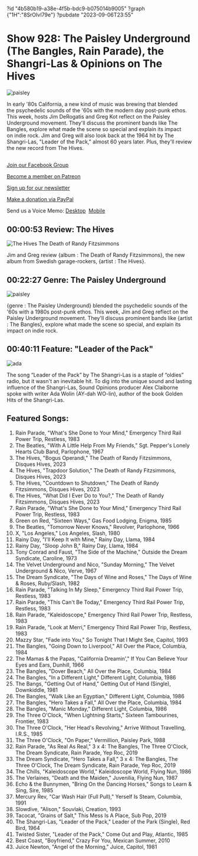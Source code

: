 ?id "4b580b19-a38e-4f5b-bdc9-b075014b9005"
?graph {"1H":"8SrOIvI79e"}
?pubdate "2023-09-06T23:55"
# Show 928: The Paisley Underground (The Bangles, Rain Parade), the Shangri-Las & Opinions on The Hives

![paisley](https://static.soundopinions.org/images/2023/paisleyunderground.jpeg)

In early '80s California, a new kind of music was brewing that blended the psychedelic sounds of the '60s with the modern day post-punk ethos. This week, hosts Jim DeRogatis and Greg Kot reflect on the Paisley Underground movement. They'll discuss the prominent bands like The Bangles, explore what made the scene so special and explain its impact on indie rock. Jim and Greg will also look back at the 1964 hit by The Shangri-Las, "Leader of the Pack," almost 60 years later. Plus, they'll review the new record from The Hives.
## 

[Join our Facebook Group](https://bit.ly/3sivr9T)

[Become a member on Patreon](https://bit.ly/3slWZvc)

[Sign up for our newsletter](https://bit.ly/3eEvRnG)

[Make a donation via PayPal](https://bit.ly/3dmt9lU)

Send us a Voice Memo: [Desktop](bit.ly/2RyD5Ah)  [Mobile](sayhi.chat/soundops)


## 00:00:53 Review: The Hives

![The Hives The Death of Randy Fitzsimmons](https://static.soundopinions.org/assets/928/1H1.jpg)

Jim and Greg review {album : The Death of Randy Fitzsimmons}, the new album from Swedish garage-rockers, {artist : The Hives}.



## 00:22:27 Genre: The Paisley Underground

![paisley](https://static.soundopinions.org/images/2023/paisleyunderground.jpeg)

{genre : The Paisley Underground} blended the psychedelic sounds of the '60s with a 1980s post-punk ethos. This week, Jim and Greg reflect on the Paisley Underground movement. They'll discuss prominent bands like {artist : The Bangles}, explore what made the scene so special, and explain its impact on indie rock.



## 00:40:11 Feature: "Leader of the Pack"

![ada](https://static.soundopinions.org/images/2023/71hvrpv-7kl-ac-uf1000-1000-ql80.jpg)

The song “Leader of the Pack” by The Shangri-Las is a staple of “oldies” radio, but it wasn't an inevitable hit. To dig into the unique sound and lasting influence of the Shangri-Las, Sound Opinions producer Alex Claiborne spoke with writer Ada Wolin (AY-dah WO-lin), author of the book Golden Hits of the Shangri-Las.



## Featured Songs:

1. Rain Parade, "What's She Done to Your Mind," Emergency Third Rail Power Trip, Restless, 1983
2. The Beatles, "With A Little Help From My Friends," Sgt. Pepper's Lonely Hearts Club Band, Parlophone, 1967
3. The Hives, "Bogus Operandi," The Death of Randy Fitzsimmons, Disques Hives, 2023
4. The Hives, "Trapdoor Solution," The Death of Randy Fitzsimmons, Disques Hives, 2023
5. The Hives, "Countdown to Shutdown," The Death of Randy Fitzsimmons, Disques Hives, 2023
6. The Hives, "What Did I Ever Do to You?," The Death of Randy Fitzsimmons, Disques Hives, 2023
7. Rain Parade, "What's She Done to Your Mind," Emergency Third Rail Power Trip, Restless, 1983
8. Green on Red, "Sixteen Ways," Gas Food Lodging, Enigma, 1985
9. The Beatles, "Tomorrow Never Knows," Revolver, Parlophone, 1966
10. X, "Los Angeles," Los Angeles, Slash, 1980
11. Rainy Day, "I'll Keep It with Mine," Rainy Day, Llama, 1984
12. Rainy Day, "Sloop John B," Rainy Day, Llama, 1984
13. Tony Conrad and Faust, "The Side of the Machine," Outside the Dream Syndicate, Caroline, 1973
14. The Velvet Underground and Nico, "Sunday Morning," The Velvet Underground & Nico, Verve, 1967
15. The Dream Syndicate, "The Days of Wine and Roses," The Days of Wine & Roses, Ruby/Slash, 1982
16. Rain Parade, "Talking In My Sleep," Emergency Third Rail Power Trip, Restless, 1983
17. Rain Parade, "This Can't Be Today," Emergency Third Rail Power Trip, Restless, 1983
18. Rain Parade, "Kaleidoscope," Emergency Third Rail Power Trip, Restless, 1983
19. Rain Parade, "Look at Merri," Emergency Third Rail Power Trip, Restless, 1983
20. Mazzy Star, "Fade into You," So Tonight That I Might See, Capitol, 1993
21. The Bangles, "Going Down to Liverpool," All Over the Place, Columbia, 1984
22. The Mamas & the Papas, "California Dreamin'," If You Can Believe Your Eyes and Ears, Dunhill, 1966
23. The Bangles, "Dover Beach," All Over the Place, Columbia, 1984
24. The Bangles, "In a Different Light," Different Light, Columbia, 1986
25. The Bangs, "Getting Out of Hand," Getting Out of Hand (Single), Downkiddle, 1981
26. The Bangles, "Walk Like an Egyptian," Different Light, Columbia, 1986
27. The Bangles, "Hero Takes a Fall," All Over the Place, Columbia, 1984
28. The Bangles, "Manic Monday," Different Light, Columbia, 1986
29. The Three O'Clock, "When Lightning Starts," Sixteen Tambourines, Frontier, 1983
30. The Three O'Clock, "Her Head's Revolving," Arrive Without Travelling, I.R.S., 1985
31. The Three O'Clock, "On Paper," Vermillion, Paisley Park, 1988
32. Rain Parade, "As Real As Real," 3 x 4: The Bangles, The Three O'Clock, The Dream Syndicate, Rain Parade, Yep Roc, 2019
33. The Dream Syndicate, "Hero Takes a Fall," 3 x 4: The Bangles, The Three O'Clock, The Dream Syndicate, Rain Parade, Yep Roc, 2019
34. The Chills, "Kaleidoscope World," Kaleidoscope World, Flying Nun, 1986
35. The Verlaines, "Death and the Maiden," Juvenilia, Flying Nun, 1987
36. Echo & the Bunnymen, "Bring On the Dancing Horses," Songs to Learn & Sing, Sire, 1985
37. Mercury Rev, "Car Wash Hair (Full Pull)," Yerself Is Steam, Columbia, 1991
38. Slowdive, "Alison," Souvlaki, Creation, 1993
39. Tacocat, "Grains of Salt," This Mess Is A Place, Sub Pop, 2019
40. The Shangri-Las, "Leader of the Pack," Leader of the Park (Single), Red Bird, 1964
41. Twisted Sister, "Leader of the Pack," Come Out and Play, Atlantic, 1985
42. Best Coast, "Boyfriend," Crazy For You, Mexican Summer, 2010
43. Juice Newton, "Angel of the Morning," Juice, Capitol, 1981
